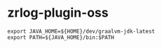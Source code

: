 # zrlog-plugin-oss

```shell
export JAVA_HOME=${HOME}/dev/graalvm-jdk-latest
export PATH=${JAVA_HOME}/bin:$PATH
```